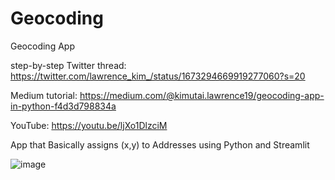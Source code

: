 # Geocoding

Geocoding App 

step-by-step Twitter thread: https://twitter.com/lawrence_kim_/status/1673294669919277060?s=20

Medium tutorial: https://medium.com/@kimutai.lawrence19/geocoding-app-in-python-f4d3d798834a

YouTube: https://youtu.be/ljXo1DlzciM

App that Basically assigns (x,y) to Addresses using Python and Streamlit

![image](https://github.com/KimutaiLawrence/Geocoding/assets/96698447/26acc47b-80ae-4254-97e4-546b3ca22ad0)

